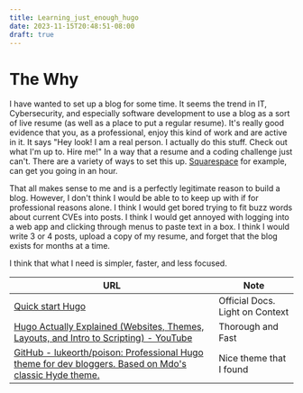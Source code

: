 ```yaml
---
title: Learning_just_enough_hugo
date: 2023-11-15T20:48:51-08:00
draft: true
---
```


# The Why

I have wanted to set up a blog for some time. It seems the trend in IT, Cybersecurity, and especially software development to use a blog as a sort of live resume (as well as a place to put a regular resume). It's really good evidence that you, as a professional, enjoy this kind of work and are active in it. It says "Hey look! I am a real person. I actually do this stuff. Check out what I'm up to. Hire me!" In a way that a resume and a coding challenge just can't. There are a variety of ways to set this up. [Squarespace](https://www.squarespace.com/websites/create-a-blog) for example, can get you going in an hour.

That all makes sense to me and is a perfectly legitimate reason to build a blog. However, I don't think I would be able to to keep up with if for professional reasons alone. I think I would get bored trying to fit buzz words about current CVEs into posts. I think I would get annoyed with logging into a web app and clicking through menus to paste text in a box. I think I would write 3 or 4 posts, upload a copy of my resume, and forget that the blog exists for months at a time.

I think that what I need is simpler, faster, and less focused. 

| URL | Note |
|---|---|
| [Quick start Hugo](https://gohugo.io/getting-started/quick-start/)| Official Docs. Light on Context|
| [Hugo Actually Explained (Websites, Themes, Layouts, and Intro to Scripting) - YouTube](https://www.youtube.com/watch?v=ZFL09qhKi5I) | Thorough and Fast |
| [GitHub - lukeorth/poison: Professional Hugo theme for dev bloggers. Based on Mdo's classic Hyde theme.](https://github.com/lukeorth/poison) | Nice theme that I found |

